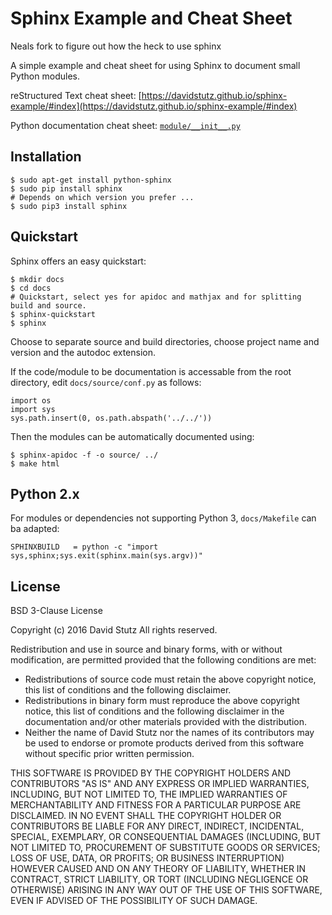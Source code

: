# Sphinx Example and Cheat Sheet

Neals fork to figure out how the heck to use sphinx

A simple example and cheat sheet for using Sphinx to document small Python modules.

reStructured Text cheat sheet: [https://davidstutz.github.io/sphinx-example/#index](https://davidstutz.github.io/sphinx-example/#index)

Python documentation cheat sheet: [`module/__init__.py`](module/__init__.py)

## Installation

    $ sudo apt-get install python-sphinx
    $ sudo pip install sphinx
    # Depends on which version you prefer ...
    $ sudo pip3 install sphinx

## Quickstart

Sphinx offers an easy quickstart:

    $ mkdir docs
    $ cd docs
    # Quickstart, select yes for apidoc and mathjax and for splitting build and source.
    $ sphinx-quickstart
    $ sphinx

Choose to separate source and build directories, choose project name and version and the autodoc extension.

If the code/module to be documentation is accessable from the root directory, edit `docs/source/conf.py` as follows:

    import os
    import sys
    sys.path.insert(0, os.path.abspath('../../'))

Then the modules can be automatically documented using:

    $ sphinx-apidoc -f -o source/ ../
    $ make html

## Python 2.x

For modules or dependencies not supporting Python 3, `docs/Makefile` can ba adapted:

    SPHINXBUILD   = python -c "import sys,sphinx;sys.exit(sphinx.main(sys.argv))"

## License

BSD 3-Clause License

Copyright (c) 2016 David Stutz All rights reserved.

Redistribution and use in source and binary forms, with or without modification, are permitted provided that the following conditions are met:

* Redistributions of source code must retain the above copyright notice, this list of conditions and the following disclaimer.
* Redistributions in binary form must reproduce the above copyright notice, this list of conditions and the following disclaimer in the documentation and/or other materials provided with the distribution.
* Neither the name of David Stutz nor the names of its contributors may be used to endorse or promote products derived from this software without specific prior written permission.

THIS SOFTWARE IS PROVIDED BY THE COPYRIGHT HOLDERS AND CONTRIBUTORS "AS IS" AND ANY EXPRESS OR IMPLIED WARRANTIES, INCLUDING, BUT NOT LIMITED TO, THE IMPLIED WARRANTIES OF MERCHANTABILITY AND FITNESS FOR A PARTICULAR PURPOSE ARE DISCLAIMED. IN NO EVENT SHALL THE COPYRIGHT HOLDER OR CONTRIBUTORS BE LIABLE FOR ANY DIRECT, INDIRECT, INCIDENTAL, SPECIAL, EXEMPLARY, OR CONSEQUENTIAL DAMAGES (INCLUDING, BUT NOT LIMITED TO, PROCUREMENT OF SUBSTITUTE GOODS OR SERVICES; LOSS OF USE, DATA, OR PROFITS; OR BUSINESS INTERRUPTION) HOWEVER CAUSED AND ON ANY THEORY OF LIABILITY, WHETHER IN CONTRACT, STRICT LIABILITY, OR TORT (INCLUDING NEGLIGENCE OR OTHERWISE) ARISING IN ANY WAY OUT OF THE USE OF THIS SOFTWARE, EVEN IF ADVISED OF THE POSSIBILITY OF SUCH DAMAGE.
